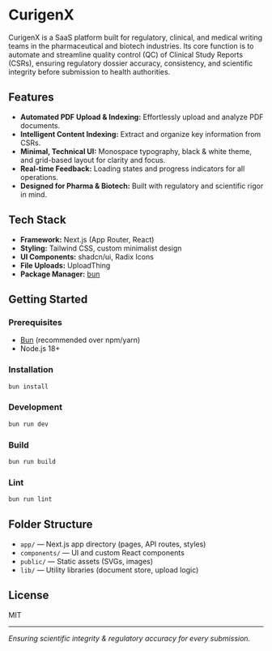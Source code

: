 # CurigenX

CurigenX is a SaaS platform built for regulatory, clinical, and medical writing teams in the pharmaceutical and biotech industries. Its core function is to automate and streamline quality control (QC) of Clinical Study Reports (CSRs), ensuring regulatory dossier accuracy, consistency, and scientific integrity before submission to health authorities.

## Features
- **Automated PDF Upload & Indexing:** Effortlessly upload and analyze PDF documents.
- **Intelligent Content Indexing:** Extract and organize key information from CSRs.
- **Minimal, Technical UI:** Monospace typography, black & white theme, and grid-based layout for clarity and focus.
- **Real-time Feedback:** Loading states and progress indicators for all operations.
- **Designed for Pharma & Biotech:** Built with regulatory and scientific rigor in mind.

## Tech Stack
- **Framework:** Next.js (App Router, React)
- **Styling:** Tailwind CSS, custom minimalist design
- **UI Components:** shadcn/ui, Radix Icons
- **File Uploads:** UploadThing
- **Package Manager:** [bun](https://bun.sh/)

## Getting Started

### Prerequisites
- [Bun](https://bun.sh/) (recommended over npm/yarn)
- Node.js 18+

### Installation
```sh
bun install
```

### Development
```sh
bun run dev
```

### Build
```sh
bun run build
```

### Lint
```sh
bun run lint
```

## Folder Structure
- `app/` — Next.js app directory (pages, API routes, styles)
- `components/` — UI and custom React components
- `public/` — Static assets (SVGs, images)
- `lib/` — Utility libraries (document store, upload logic)

## License
MIT

---

*Ensuring scientific integrity & regulatory accuracy for every submission.*
